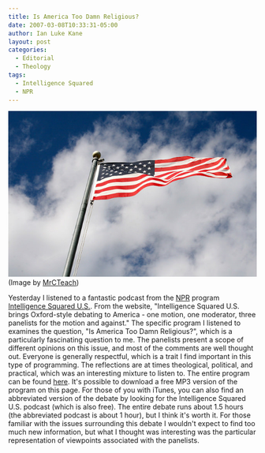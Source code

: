 ```yaml
---
title: Is America Too Damn Religious?
date: 2007-03-08T10:33:31-05:00
author: Ian Luke Kane
layout: post
categories:
  - Editorial
  - Theology
tags:
  - Intelligence Squared
  - NPR
---
```


![(MrCTeach)](/assets/americanflag.jpg)  
(Image by [MrCTeach](http://www.flickr.com/photos/mc2007/4001445029/sizes/z/in/photostream/))

Yesterday I listened to a fantastic podcast from the
[NPR](http://www.npr.org/) program
[Intelligence Squared U.S.](http://www.npr.org/intelligencesquared).
From the website, "Intelligence Squared U.S. brings Oxford-style
debating to America - one motion, one moderator, three panelists for the
motion and against." The specific program I listened to examines the
question, "Is America Too Damn Religious?", which is a particularly
fascinating question to me. The panelists present a scope of different
opinions on this issue, and most of the comments are well thought out.
Everyone is generally respectful, which is a trait I find important in
this type of programming. The reflections are at times theological,
political, and practical, which was an interesting mixture to listen to.
The entire program can be found
[here](http://www.npr.org/templates/story/story.php?storyId=7422542).
It's possible to download a free MP3 version of the program on this
page. For those of you with iTunes, you can also find an abbreviated
version of the debate by looking for the Intelligence Squared U.S.
podcast (which is also free). The entire debate runs about 1.5 hours
(the abbreviated podcast is about 1 hour), but I think it's worth it.
For those familiar with the issues surrounding this debate I wouldn't
expect to find too much new information, but what I thought was
interesting was the particular representation of viewpoints associated
with the panelists.